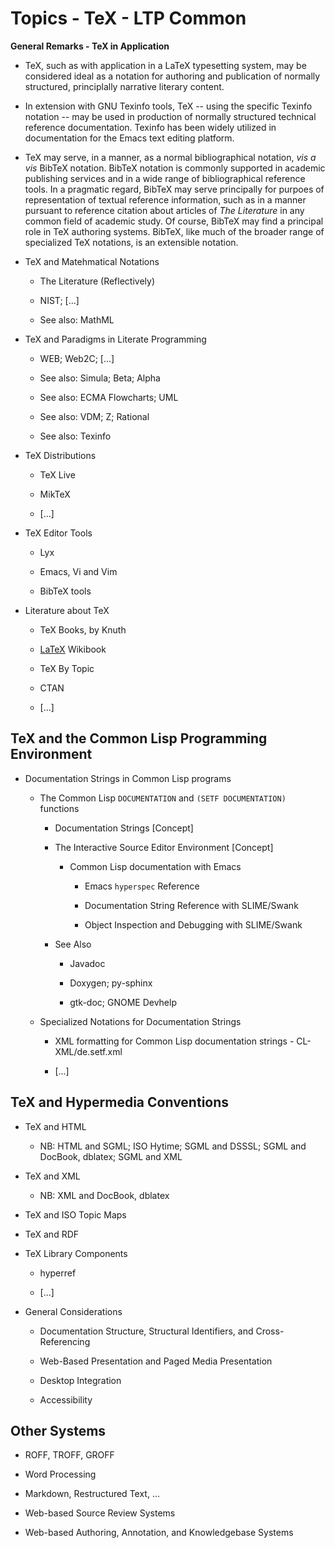 Topics - TeX - LTP Common
=========================

**General Remarks - TeX in Application**

- TeX, such as with application in a LaTeX typesetting system, may be
  considered ideal as a notation for authoring and publication of
  normally structured, principlally narrative literary content.

- In extension with GNU Texinfo tools, TeX -- using the specific Texinfo
  notation -- may be used in production of normally structured technical
  reference documentation. Texinfo has been widely utilized in
  documentation for the Emacs text editing platform.

- TeX may serve, in a manner, as a normal bibliographical notation, _vis
  a vis_ BibTeX notation. BibTeX notation is commonly supported in
  academic publishing services and in a wide range of bibliographical
  reference tools. In a pragmatic regard, BibTeX may serve principally
  for purpoes of representation of textual reference information,
  such as in a manner pursuant to reference citation about articles of
  _The Literature_ in any common field of academic study. Of course,
  BibTeX may find a principal role in TeX authoring systems. BibTeX,
  like much of the broader range of specialized TeX notations, is an
  extensible notation.


- TeX and Matehmatical Notations

    - The Literature (Reflectively)

    - NIST; [...]

    - See also: MathML


- TeX and Paradigms in Literate Programming

    - WEB; Web2C; [...]

    - See also: Simula; Beta; Alpha

    - See also: ECMA Flowcharts; UML

    - See also: VDM; Z; Rational

    - See also: Texinfo


- TeX Distributions

    - TeX Live

    - MikTeX

    - [...]


- TeX Editor Tools

    - Lyx

    - Emacs, Vi and Vim

    - BibTeX tools


- Literature about TeX

    - TeX Books, by Knuth

    - [LaTeX](https://en.wikibooks.org/wiki/LaTeX) Wikibook

    - TeX By Topic

    - CTAN

    - [...]


## TeX and the Common Lisp Programming Environment

- Documentation Strings in Common Lisp programs

    - The Common Lisp `DOCUMENTATION` and `(SETF DOCUMENTATION)`
      functions

        - Documentation Strings [Concept]

        - The Interactive Source Editor Environment [Concept]

            - Common Lisp documentation with Emacs

                - Emacs `hyperspec` Reference

                - Documentation String Reference with SLIME/Swank

                - Object Inspection and Debugging with SLIME/Swank

        - See Also

            - Javadoc

            - Doxygen; py-sphinx

            - gtk-doc; GNOME Devhelp

    - Specialized Notations for Documentation Strings

        - XML formatting for Common Lisp documentation strings -
          CL-XML/de.setf.xml

        - [...]


## TeX and Hypermedia Conventions

- TeX and HTML

    - NB: HTML and SGML; ISO Hytime; SGML and DSSSL;
      SGML and DocBook, dblatex; SGML and XML

- TeX and XML

    - NB: XML and DocBook, dblatex

- TeX and ISO Topic Maps

- TeX and RDF

- TeX Library Components

    - hyperref

    - [...]


- General Considerations

    - Documentation Structure, Structural Identifiers, and
      Cross-Referencing

    - Web-Based Presentation and Paged Media Presentation

    - Desktop Integration

    - Accessibility


## Other Systems

- ROFF, TROFF, GROFF

- Word Processing

- Markdown, Restructured Text, ...

- Web-based Source Review Systems

- Web-based Authoring, Annotation, and Knowledgebase Systems


